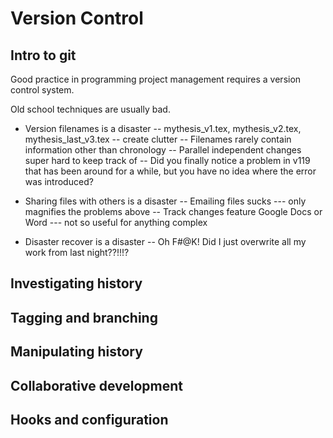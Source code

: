 # Version Control

## Intro to git

Good practice in programming project management requires a version control system. 

Old school techniques are usually bad.

- Version filenames is a disaster
-- mythesis_v1.tex, mythesis_v2.tex, mythesis_last_v3.tex
-- create clutter
-- Filenames rarely contain information other than chronology
-- Parallel independent changes super hard to keep track of
-- Did you finally notice a problem in v119 that has been around for a while, but you have no idea where the error was introduced?

- Sharing files with others is a disaster
-- Emailing files sucks --- only magnifies the problems above
-- Track changes feature Google Docs or Word --- not so useful for anything complex

- Disaster recover is a disaster
-- Oh F#@K! Did I just overwrite all my work from last night??!!!?


## Investigating history

## Tagging and branching

## Manipulating history

## Collaborative development

## Hooks and configuration
